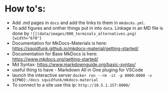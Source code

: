 # How to's:

- Add .md pages in `docs` and add the links to them in `mkdocks.yml`.
- To add figures and onther things put in into `data`. Linkage in an MD file is done by `![](data/images/000_terminals_alternatives.png){width="678"}`
- Documentation for MkDocs-Materials is here: https://squidfunk.github.io/mkdocs-material/getting-started/
- Documentation for Base MkDocs is here: https://www.mkdocs.org/getting-started/
- Md Syntax: https://www.markdownguide.org/basic-syntax/
- useful thing to have - Markdown All in One pluging for VSCode
- launch the interactive server `docker run --rm -it -p 8000:8000 -v ${PWD}:/docs squidfunk/mkdocs-material`
- To connect to a site use this ip: `http://10.5.1.157:8000/`